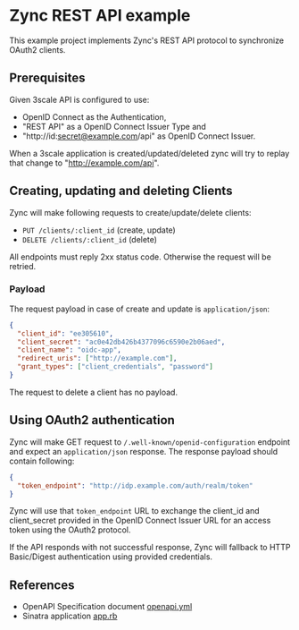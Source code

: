 # Zync REST API example

This example project implements Zync's REST API protocol to synchronize OAuth2 clients.

## Prerequisites

Given 3scale API is configured to use:
  * OpenID Connect as the Authentication,
  * "REST API" as a OpenID Connect Issuer Type and
  * "http://id:secret@example.com/api" as OpenID Connect Issuer.

When a 3scale application is created/updated/deleted zync will try to replay that change to "http://example.com/api".

## Creating, updating and deleting Clients

Zync will make following requests to create/update/delete clients:

* `PUT /clients/:client_id` (create, update)
* `DELETE /clients/:client_id` (delete)

All endpoints must reply 2xx status code. Otherwise the request will be retried.

### Payload

The request payload in case of create and update is `application/json`:

```json
{
  "client_id": "ee305610",
  "client_secret": "ac0e42db426b4377096c6590e2b06aed",
  "client_name": "oidc-app",
  "redirect_uris": ["http://example.com"],
  "grant_types": ["client_credentials", "password"]
}
```

The request to delete a client has no payload.

## Using OAuth2 authentication

Zync will make GET request to `/.well-known/openid-configuration` endpoint and expect an `application/json` response.
The response payload should contain following: 

```json
{
  "token_endpoint": "http://idp.example.com/auth/realm/token"
}
```

Zync will use that `token_endpoint` URL to exchange the client_id and client_secret provided in the OpenID Connect Issuer URL 
for an access token using the OAuth2 protocol.

If the API responds with not successful response, Zync will fallback to HTTP Basic/Digest authentication using provided credentials.
 
## References

* OpenAPI Specification document [openapi.yml](openapi.yml)
* Sinatra application [app.rb](app.rb) 

